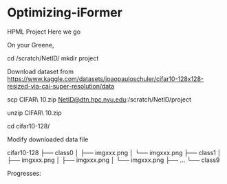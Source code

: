 # Optimizing-iFormer
HPML Project Here we go

On your Greene, 

cd /scratch/NetID/
mkdir project

Download dataset from https://www.kaggle.com/datasets/joaopauloschuler/cifar10-128x128-resized-via-cai-super-resolution/data

scp CIFAR\ 10.zip NetID@dtn.hpc.nyu.edu:/scratch/NetID/project

unzip CIFAR\ 10.zip 

cd cifar10-128/

Modify downloaded data file

cifar10-128
├── class0
│   ├── imgxxx.png
│   └── imgxxx.png
├── class1
│   ├── imgxxx.png
│   ├── imgxxx.png
│   └── imgxxx.png
├── ...
└── class9

Progresses:


